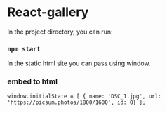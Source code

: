 # React-gallery

In the project directory, you can run:

### `npm start`

In the static html site you can pass using window.

### embed to html

`window.initialState = [ { name: 'DSC_1.jpg', url: 'https://picsum.photos/1800/1600', id: 0} ];`
